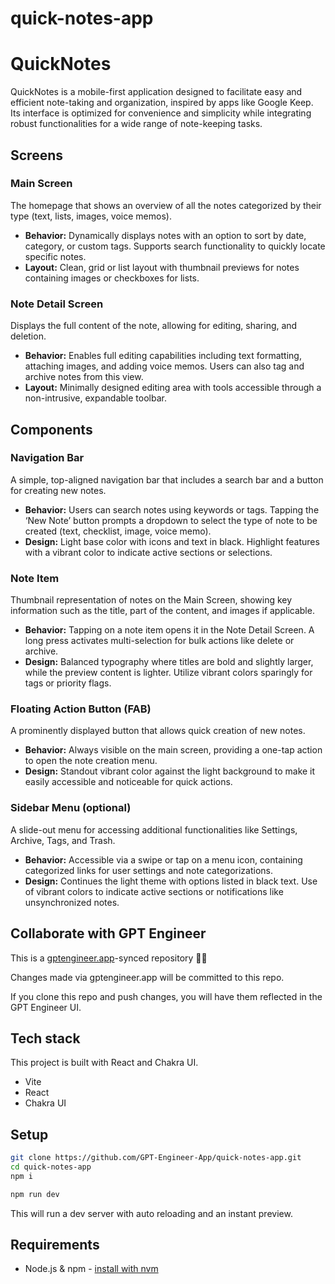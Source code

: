 # quick-notes-app

# QuickNotes

QuickNotes is a mobile-first application designed to facilitate easy and efficient note-taking and organization, inspired by apps like Google Keep. Its interface is optimized for convenience and simplicity while integrating robust functionalities for a wide range of note-keeping tasks.

## Screens

### Main Screen
The homepage that shows an overview of all the notes categorized by their type (text, lists, images, voice memos).

- **Behavior:** Dynamically displays notes with an option to sort by date, category, or custom tags. Supports search functionality to quickly locate specific notes.
- **Layout:** Clean, grid or list layout with thumbnail previews for notes containing images or checkboxes for lists. 

### Note Detail Screen
Displays the full content of the note, allowing for editing, sharing, and deletion.

- **Behavior:** Enables full editing capabilities including text formatting, attaching images, and adding voice memos. Users can also tag and archive notes from this view.
- **Layout:** Minimally designed editing area with tools accessible through a non-intrusive, expandable toolbar.

## Components

### Navigation Bar
A simple, top-aligned navigation bar that includes a search bar and a button for creating new notes.

- **Behavior:** Users can search notes using keywords or tags. Tapping the ‘New Note’ button prompts a dropdown to select the type of note to be created (text, checklist, image, voice memo).
- **Design:** Light base color with icons and text in black. Highlight features with a vibrant color to indicate active sections or selections.

### Note Item
Thumbnail representation of notes on the Main Screen, showing key information such as the title, part of the content, and images if applicable.

- **Behavior:** Tapping on a note item opens it in the Note Detail Screen. A long press activates multi-selection for bulk actions like delete or archive.
- **Design:** Balanced typography where titles are bold and slightly larger, while the preview content is lighter. Utilize vibrant colors sparingly for tags or priority flags.

### Floating Action Button (FAB)
A prominently displayed button that allows quick creation of new notes.

- **Behavior:** Always visible on the main screen, providing a one-tap action to open the note creation menu.
- **Design:** Standout vibrant color against the light background to make it easily accessible and noticeable for quick actions.

### Sidebar Menu (optional)
A slide-out menu for accessing additional functionalities like Settings, Archive, Tags, and Trash.

- **Behavior:** Accessible via a swipe or tap on a menu icon, containing categorized links for user settings and note categorizations.
- **Design:** Continues the light theme with options listed in black text. Use of vibrant colors to indicate active sections or notifications like unsynchronized notes.

## Collaborate with GPT Engineer

This is a [gptengineer.app](https://gptengineer.app)-synced repository 🌟🤖

Changes made via gptengineer.app will be committed to this repo.

If you clone this repo and push changes, you will have them reflected in the GPT Engineer UI.

## Tech stack

This project is built with React and Chakra UI.

- Vite
- React
- Chakra UI

## Setup

```sh
git clone https://github.com/GPT-Engineer-App/quick-notes-app.git
cd quick-notes-app
npm i
```

```sh
npm run dev
```

This will run a dev server with auto reloading and an instant preview.

## Requirements

- Node.js & npm - [install with nvm](https://github.com/nvm-sh/nvm#installing-and-updating)
